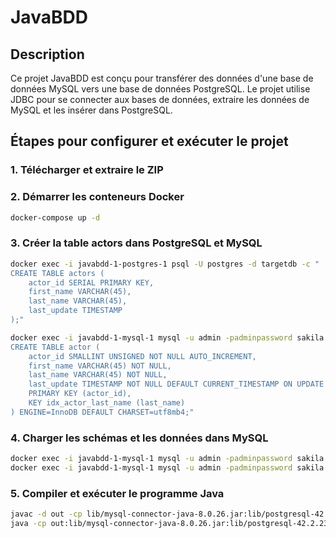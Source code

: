 # JavaBDD

## Description

Ce projet JavaBDD est conçu pour transférer des données d'une base de données MySQL vers une base de données PostgreSQL. Le projet utilise JDBC pour se connecter aux bases de données, extraire les données de MySQL et les insérer dans PostgreSQL.

## Étapes pour configurer et exécuter le projet

### 1. Télécharger et extraire le ZIP

### 2. Démarrer les conteneurs Docker

```sh
docker-compose up -d
```

### 3. Créer la table actors dans PostgreSQL et MySQL

```sh
docker exec -i javabdd-1-postgres-1 psql -U postgres -d targetdb -c "
CREATE TABLE actors (
    actor_id SERIAL PRIMARY KEY,
    first_name VARCHAR(45),
    last_name VARCHAR(45),
    last_update TIMESTAMP
);"
```

```sh
docker exec -i javabdd-1-mysql-1 mysql -u admin -padminpassword sakila -e "
CREATE TABLE actor (
    actor_id SMALLINT UNSIGNED NOT NULL AUTO_INCREMENT,
    first_name VARCHAR(45) NOT NULL,
    last_name VARCHAR(45) NOT NULL,
    last_update TIMESTAMP NOT NULL DEFAULT CURRENT_TIMESTAMP ON UPDATE CURRENT_TIMESTAMP,
    PRIMARY KEY (actor_id),
    KEY idx_actor_last_name (last_name)
) ENGINE=InnoDB DEFAULT CHARSET=utf8mb4;"
```

### 4. Charger les schémas et les données dans MySQL

```sh
docker exec -i javabdd-1-mysql-1 mysql -u admin -padminpassword sakila < 1-sakila-schema.sql
docker exec -i javabdd-1-mysql-1 mysql -u admin -padminpassword sakila < 2-sakila-data.sql
```

### 5. Compiler et exécuter le programme Java

```sh
javac -d out -cp lib/mysql-connector-java-8.0.26.jar:lib/postgresql-42.2.23.jar src/main/java/BDD/DataTransfer.java
java -cp out:lib/mysql-connector-java-8.0.26.jar:lib/postgresql-42.2.23.jar BDD.DataTransfer
```